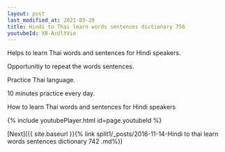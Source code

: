 ```yaml
---
layout: post
last_modified_at: 2021-03-29
title: Hindi to Thai learn words sentences dictionary 756 
youtubeId: XB-AcUltVio
---
```

 
 
Helps to learn Thai words and sentences for Hindi speakers.

Opportunitiy to repeat the words sentences. 

Practice Thai language. 
 
10 minutes practice every day. 
 
How to learn Thai words and sentences for Hindi speakers 
 
{% include youtubePlayer.html id=page.youtubeId %}
 
 
[Next]({{ site.baseurl }}{% link  split1/_posts/2016-11-14-Hindi to thai learn words sentences dictionary 742 .md%})
 
